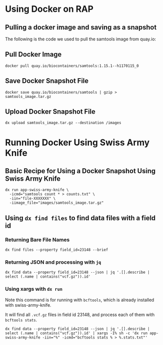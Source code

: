 # Using Docker on RAP

## Pulling a docker image and saving as a snapshot

The following is the code we used to pull the samtools image from quay.io:

## Pull Docker Image

```
docker pull quay.io/biocontainers/samtools:1.15.1--h1170115_0
```

## Save Docker Snapshot File

```
docker save quay.io/biocontainers/samtools | gzip > samtools_image.tar.gz
```

## Upload Docker Snapshot File

```
dx upload samtools_image.tar.gz --destination /images
```

# Running Docker Using Swiss Army Knife

## Basic Recipe for Using a Docker Snapshot Using Swiss Army Knife

```
dx run app-swiss-army-knife \
  -icmd="samtools count * > counts.txt" \
  -iin="file-XXXXXXX" \
  -iimage_file="images/samtools_image.tar.gz"
```  
  
## Using `dx find files` to find data files with a field id

### Returning Bare File Names

```
dx find files --property field_id=23148 --brief
```

### Returning JSON and processing with `jq`

```
dx find data --property field_id=23148 --json | jq '.[].describe | select (.name | contains("vcf.gz")).id'
```

### Using xargs with `dx run`

Note this command is for running with `bcftools`, which is already installed with swiss-army-knife.

It will find all `.vcf.gz` files in field id 23148, and process each of them with `bcftools stats`. 

```
dx find data --property field_id=23148 --json | jq '.[].describe | select (.name | contains("vcf.gz")).id' | xargs -I% sh -c 'dx run app-swiss-army-knife -iin="%" -icmd="bcftools stats % > %.stats.txt"'
```
